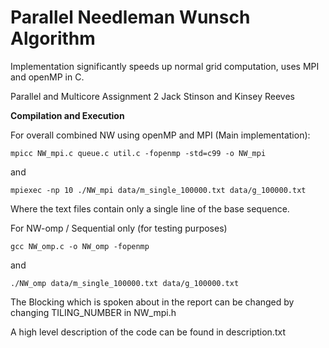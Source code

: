 # Parallel Needleman Wunsch Algorithm

Implementation significantly speeds up normal grid computation, uses MPI and openMP in C.

Parallel and Multicore Assignment 2
Jack Stinson and Kinsey Reeves



**Compilation and Execution** 

For overall combined NW using openMP and MPI (Main implementation):

`mpicc NW_mpi.c queue.c util.c -fopenmp -std=c99 -o NW_mpi`

and 

`mpiexec -np 10 ./NW_mpi data/m_single_100000.txt data/g_100000.txt`

Where the text files contain only a single line of the base sequence.



For NW-omp / Sequential only (for testing purposes)

`gcc NW_omp.c -o NW_omp -fopenmp`

and

`./NW_omp data/m_single_100000.txt data/g_100000.txt`


The Blocking which is spoken about in the report can be changed by changing 
TILING_NUMBER in NW_mpi.h

A high level description of the code can be found in description.txt

